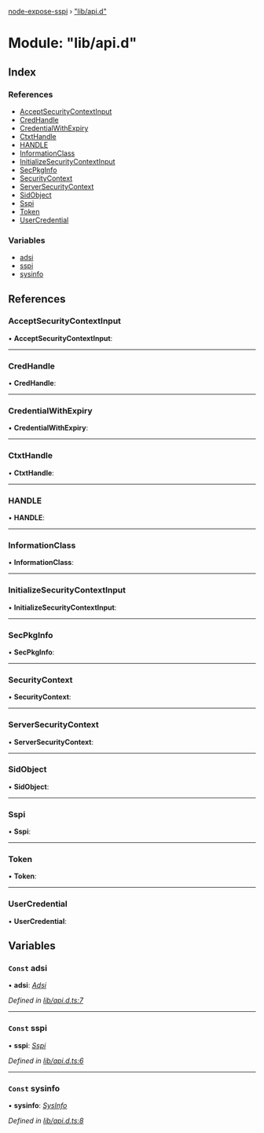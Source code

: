 [node-expose-sspi](../README.md) › ["lib/api.d"](_lib_api_d_.md)

# Module: "lib/api.d"

## Index

### References

* [AcceptSecurityContextInput](_lib_api_d_.md#acceptsecuritycontextinput)
* [CredHandle](_lib_api_d_.md#credhandle)
* [CredentialWithExpiry](_lib_api_d_.md#credentialwithexpiry)
* [CtxtHandle](_lib_api_d_.md#ctxthandle)
* [HANDLE](_lib_api_d_.md#handle)
* [InformationClass](_lib_api_d_.md#informationclass)
* [InitializeSecurityContextInput](_lib_api_d_.md#initializesecuritycontextinput)
* [SecPkgInfo](_lib_api_d_.md#secpkginfo)
* [SecurityContext](_lib_api_d_.md#securitycontext)
* [ServerSecurityContext](_lib_api_d_.md#serversecuritycontext)
* [SidObject](_lib_api_d_.md#sidobject)
* [Sspi](_lib_api_d_.md#sspi)
* [Token](_lib_api_d_.md#token)
* [UserCredential](_lib_api_d_.md#usercredential)

### Variables

* [adsi](_lib_api_d_.md#const-adsi)
* [sspi](_lib_api_d_.md#const-sspi)
* [sysinfo](_lib_api_d_.md#const-sysinfo)

## References

###  AcceptSecurityContextInput

• **AcceptSecurityContextInput**:

___

###  CredHandle

• **CredHandle**:

___

###  CredentialWithExpiry

• **CredentialWithExpiry**:

___

###  CtxtHandle

• **CtxtHandle**:

___

###  HANDLE

• **HANDLE**:

___

###  InformationClass

• **InformationClass**:

___

###  InitializeSecurityContextInput

• **InitializeSecurityContextInput**:

___

###  SecPkgInfo

• **SecPkgInfo**:

___

###  SecurityContext

• **SecurityContext**:

___

###  ServerSecurityContext

• **ServerSecurityContext**:

___

###  SidObject

• **SidObject**:

___

###  Sspi

• **Sspi**:

___

###  Token

• **Token**:

___

###  UserCredential

• **UserCredential**:

## Variables

### `Const` adsi

• **adsi**: *[Adsi](../interfaces/_lib_adsi_d_.adsi.md)*

*Defined in [lib/api.d.ts:7](https://github.com/jlguenego/node-expose-sspi/blob/52464ac/lib/api.d.ts#L7)*

___

### `Const` sspi

• **sspi**: *[Sspi](../interfaces/_lib_sspi_d_.sspi.md)*

*Defined in [lib/api.d.ts:6](https://github.com/jlguenego/node-expose-sspi/blob/52464ac/lib/api.d.ts#L6)*

___

### `Const` sysinfo

• **sysinfo**: *[SysInfo](../interfaces/_lib_sysinfo_d_.sysinfo.md)*

*Defined in [lib/api.d.ts:8](https://github.com/jlguenego/node-expose-sspi/blob/52464ac/lib/api.d.ts#L8)*

